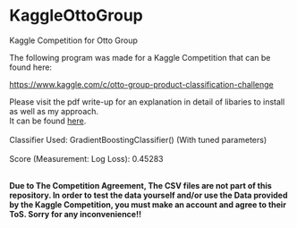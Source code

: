 # KaggleOttoGroup
Kaggle Competition for Otto Group </br>

The following program was made for a Kaggle Competition that can be found here: </br>

https://www.kaggle.com/c/otto-group-product-classification-challenge </br>

Please visit the pdf write-up for an explanation in detail of libaries to install as well as my approach. </br>
It can be found [here](https://github.com/adankha/KaggleOttoGroup/blob/master/KaggleComp-OttoGroup.pdf). </br> </br>
Classifier Used: GradientBoostingClassifier() (With tuned parameters) </br> </br>
Score (Measurement: Log Loss): 0.45283 </br> </br>

**Due to The Competition Agreement, The CSV files are not part of this repository. In order to test the data yourself and/or use the Data provided by the Kaggle Competition, you must make an account and agree to their ToS. Sorry for any inconvenience!!**

